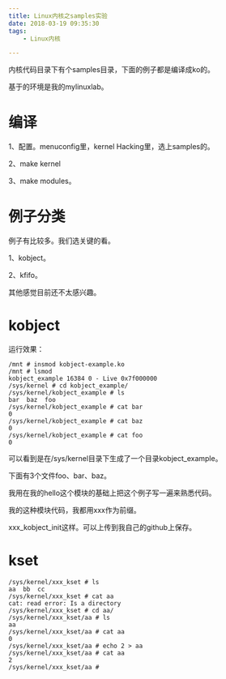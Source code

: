 ```yaml
---
title: Linux内核之samples实验
date: 2018-03-19 09:35:30
tags:
	- Linux内核

---
```




内核代码目录下有个samples目录，下面的例子都是编译成ko的。

基于的环境是我的mylinuxlab。



# 编译

1、配置。menuconfig里，kernel Hacking里，选上samples的。

2、make kernel

3、make modules。



# 例子分类

例子有比较多。我们选关键的看。

1、kobject。

2、kfifo。

其他感觉目前还不太感兴趣。

# kobject

运行效果：

```
/mnt # insmod kobject-example.ko 
/mnt # lsmod
kobject_example 16384 0 - Live 0x7f000000
/sys/kernel # cd kobject_example/
/sys/kernel/kobject_example # ls
bar  baz  foo
/sys/kernel/kobject_example # cat bar
0
/sys/kernel/kobject_example # cat baz
0
/sys/kernel/kobject_example # cat foo
0
```

可以看到是在/sys/kernel目录下生成了一个目录kobject_example。

下面有3个文件foo、bar、baz。

我用在我的hello这个模块的基础上把这个例子写一遍来熟悉代码。

我的这种模块代码，我都用xxx作为前缀。

xxx_kobject_init这样。可以上传到我自己的github上保存。



# kset

```
/sys/kernel/xxx_kset # ls
aa  bb  cc
/sys/kernel/xxx_kset # cat aa
cat: read error: Is a directory
/sys/kernel/xxx_kset # cd aa/
/sys/kernel/xxx_kset/aa # ls
aa
/sys/kernel/xxx_kset/aa # cat aa
0
/sys/kernel/xxx_kset/aa # echo 2 > aa
/sys/kernel/xxx_kset/aa # cat aa
2
/sys/kernel/xxx_kset/aa # 
```

